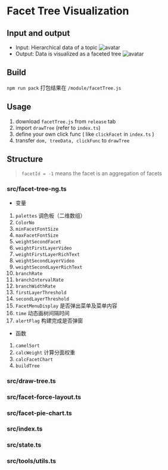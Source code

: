 # Facet Tree Visualization

## Input and output
- Input: Hierarchical data of a topic
![avatar](photos/inputData.png)
- Output: Data is visualized as a faceted tree
![avatar](photos/facetTree.png)

## Build
`npm run pack` 打包结果在 `/module/facetTree.js`

## Usage
1. download `facetTree.js` from `release` tab
2. import `drawTree` (refer to `index.ts`)
3. define your own click func ( like `clickFacet` in `index.ts` )
4. transfer `dom, treeData, clickFunc` to `drawTree`

## Structure
> `facetId = -1` means the facet is an aggregation of facets

### src/facet-tree-ng.ts

- 变量
1. `palettes` 调色板（二维数组）
2. `ColorNo`
3. `minFacetFontSize`
4. `maxFacetFontSize`
5. `weightSecondFacet`
6. `weightFirstLayerVideo`
7. `weightFirstLayerRichText`
8. `weightSecondLayerVideo`
9. `weightSecondLayerRichText`
10. `branchRate`
11. `branchIntervalRate`
12. `branchWidthRate`
13. `firstLayerThreshold`
14. `secondLayerThreshold`
15. `FacetMenuDisplay` 是否弹出菜单及菜单内容
16. `time` 动态画树间隔时间
17. `alertFlag` 构建完成是否弹窗

- 函数

1. `camelSort`
2. `calcWeight` 计算分面权重
3. `calcFacetChart`
4. `buildTree`

### src/draw-tree.ts

### src/facet-force-layout.ts

### src/facet-pie-chart.ts

### src/index.ts

### src/state.ts

### src/tools/utils.ts

